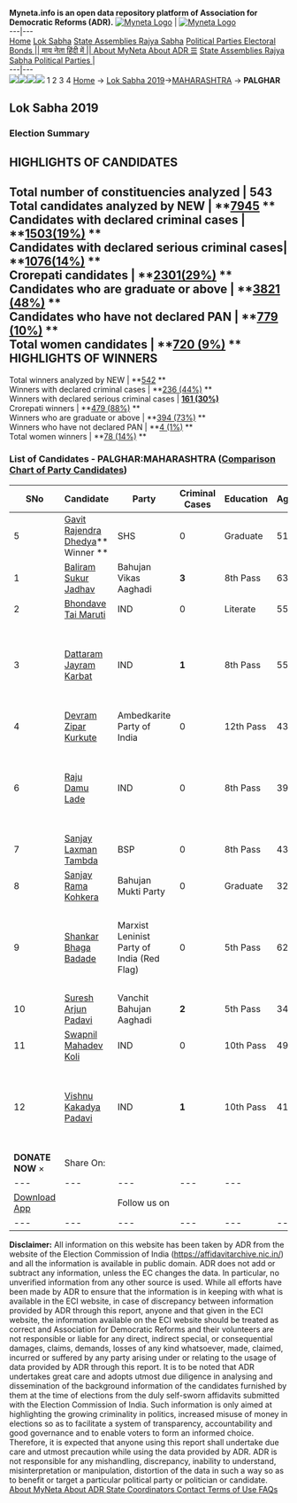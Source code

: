 **Myneta.info is an open data repository platform of Association for Democratic Reforms (ADR).**
[![Myneta Logo](https://www.myneta.info/lib/img/myneta-logo.png)](https://www.myneta.info/) | [![Myneta Logo](https://www.myneta.info/lib/img/adr-logo.png)](https://adrindia.org)  
---|---  
[Home](https://www.myneta.info/) [Lok Sabha](https://www.myneta.info/#ls "Lok Sabha") [ State Assemblies ](https://www.myneta.info/#sa "State Assemblies") [Rajya Sabha](https://www.myneta.info/#rs "Rajya Sabha") [Political Parties ](https://www.myneta.info/party "Political Parties") [ Electoral Bonds ](https://www.myneta.info/electoral_bonds "Electoral Bonds") [ || माय नेता हिंदी में || ](https://translate.google.co.in/translate?prev=hp&hl=en&js=y&u=www.myneta.info&sl=en&tl=hi&history_state0=) [ About MyNeta ](https://adrindia.org/content/about-myneta) [ About ADR ](https://adrindia.org/about-adr/who-we-are) [☰](javascript:void\(0\))
[ State Assemblies ](https://www.myneta.info/#sa "State Assemblies") [ Rajya Sabha ](https://www.myneta.info/#rs "Rajya Sabha") [ Political Parties ](https://www.myneta.info/party "Political Parties")
|   
---|---  
![](https://www.myneta.info/lib/img/banner/banner-1.png)![](https://www.myneta.info/lib/img/banner/banner-2.png)![](https://www.myneta.info/lib/img/banner/banner-3.png)![](https://www.myneta.info/lib/img/banner/banner-4.png)
1  2  3  4 
[Home](https://www.myneta.info/) → [Lok Sabha 2019](https://www.myneta.info/LokSabha2019/)→[MAHARASHTRA](https://www.myneta.info/LokSabha2019/index.php?action=show_constituencies&state_id=46) → **PALGHAR**
### 
## Lok Sabha 2019
###  Election Summary 
HIGHLIGHTS OF CANDIDATES  
---  
Total number of constituencies analyzed |  543   
Total candidates analyzed by NEW | **[7945](https://www.myneta.info/LokSabha2019/index.php?action=summary&subAction=candidates_analyzed&sort=candidate#summary) **  
Candidates with declared criminal cases | **[1503(19%)](https://www.myneta.info/LokSabha2019/index.php?action=summary&subAction=crime&sort=candidate#summary) **  
Candidates with declared serious criminal cases| **[1076(14%)](https://www.myneta.info/LokSabha2019/index.php?action=summary&subAction=serious_crime&sort=candidate#summary) **  
Crorepati candidates | **[2301(29%)](https://www.myneta.info/LokSabha2019/index.php?action=summary&subAction=crorepati&sort=candidate#summary) **  
Candidates who are graduate or above | **[3821 (48%)](https://www.myneta.info/LokSabha2019/index.php?action=summary&subAction=education&sort=candidate#summary) **  
Candidates who have not declared PAN | **[779 (10%)](https://www.myneta.info/LokSabha2019/index.php?action=summary&subAction=without_pan&sort=candidate#summary) **  
Total women candidates | **[720 (9%)](https://www.myneta.info/LokSabha2019/index.php?action=summary&subAction=women_candidate&sort=candidate#summary) **  
HIGHLIGHTS OF WINNERS  
---  
Total winners analyzed by NEW | **[542](https://www.myneta.info/LokSabha2019/index.php?action=summary&subAction=winner_analyzed&sort=candidate#summary) **  
Winners with declared criminal cases | **[236 (44%)](https://www.myneta.info/LokSabha2019/index.php?action=summary&subAction=winner_crime&sort=candidate#summary) **  
Winners with declared serious criminal cases | **[161 (30%)](https://www.myneta.info/LokSabha2019/index.php?action=summary&subAction=winner_serious_crime&sort=candidate#summary)**  
Crorepati winners | **[479 (88%)](https://www.myneta.info/LokSabha2019/index.php?action=summary&subAction=winner_crorepati&sort=candidate#summary) **  
Winners who are graduate or above | **[394 (73%)](https://www.myneta.info/LokSabha2019/index.php?action=summary&subAction=winner_education&sort=candidate#summary) **  
Winners who have not declared PAN | **[4 (1%)](https://www.myneta.info/LokSabha2019/index.php?action=summary&subAction=winner_without_pan&sort=candidate#summary) **  
Total women winners | **[78 (14%)](https://www.myneta.info/LokSabha2019/index.php?action=summary&subAction=winner_women&sort=candidate#summary) **  
### List of Candidates - PALGHAR:MAHARASHTRA ([Comparison Chart of Party Candidates](https://www.myneta.info/LokSabha2019/comparisonchart.php?constituency_id=721))
SNo | Candidate| Party| Criminal Cases| Education| Age| Total Assets| Liabilities  
---|---|---|---|---|---|---|---  
5  | [Gavit Rajendra Dhedya](https://www.myneta.info/LokSabha2019/candidate.php?candidate_id=9827)** Winner ** | SHS | 0 | Graduate| 51 | Rs 8,76,16,920 ~ 8 Crore+ | Rs 3,02,23,375 ~ 3 Crore+  
1  | [Baliram Sukur Jadhav](https://www.myneta.info/LokSabha2019/candidate.php?candidate_id=11114) | Bahujan Vikas Aaghadi | **3** | 8th Pass| 63 | Rs 2,02,85,716 ~ 2 Crore+ | Rs 0 ~   
2  | [Bhondave Tai Maruti](https://www.myneta.info/LokSabha2019/candidate.php?candidate_id=11117) | IND | 0 | Literate| 55 | Rs 54,93,405 ~ 54 Lacs+ | Rs 15,00,000 ~ 15 Lacs+  
3  | [Dattaram Jayram Karbat](https://www.myneta.info/LokSabha2019/candidate.php?candidate_id=11119) | IND | **1** | 8th Pass| 55 | ![](https://myneta.info/image_v2.php?myneta_folder=LokSabha2019&candidate_id=11119&col=ta) | ![](https://myneta.info/image_v2.php?myneta_folder=LokSabha2019&candidate_id=11119&col=lia)  
4  | [Devram Zipar Kurkute](https://www.myneta.info/LokSabha2019/candidate.php?candidate_id=9829) | Ambedkarite Party of India | 0 | 12th Pass| 43 | Rs 24,20,000 ~ 24 Lacs+ | Rs 0 ~   
6  | [Raju Damu Lade](https://www.myneta.info/LokSabha2019/candidate.php?candidate_id=11123) | IND | 0 | 8th Pass| 39 | ![](https://myneta.info/image_v2.php?myneta_folder=LokSabha2019&candidate_id=11123&col=ta) | ![](https://myneta.info/image_v2.php?myneta_folder=LokSabha2019&candidate_id=11123&col=lia)  
7  | [Sanjay Laxman Tambda](https://www.myneta.info/LokSabha2019/candidate.php?candidate_id=9830) | BSP | 0 | 8th Pass| 43 | Rs 8,40,700 ~ 8 Lacs+ | Rs 0 ~   
8  | [Sanjay Rama Kohkera](https://www.myneta.info/LokSabha2019/candidate.php?candidate_id=9831) | Bahujan Mukti Party | 0 | Graduate| 32 | Rs 30,04,847 ~ 30 Lacs+ | Rs 0 ~   
9  | [Shankar Bhaga Badade](https://www.myneta.info/LokSabha2019/candidate.php?candidate_id=11115) | Marxist Leninist Party of India (Red Flag) | 0 | 5th Pass| 62 | ![](https://myneta.info/image_v2.php?myneta_folder=LokSabha2019&candidate_id=11115&col=ta) | ![](https://myneta.info/image_v2.php?myneta_folder=LokSabha2019&candidate_id=11115&col=lia)  
10  | [Suresh Arjun Padavi](https://www.myneta.info/LokSabha2019/candidate.php?candidate_id=9828) | Vanchit Bahujan Aaghadi | **2** | 5th Pass| 34 | Rs 57,90,689 ~ 57 Lacs+ | Rs 0 ~   
11  | [Swapnil Mahadev Koli](https://www.myneta.info/LokSabha2019/candidate.php?candidate_id=11126) | IND | 0 | 10th Pass| 49 | Rs 4,62,05,437 ~ 4 Crore+ | Rs 8,15,000 ~ 8 Lacs+  
12  | [Vishnu Kakadya Padavi](https://www.myneta.info/LokSabha2019/candidate.php?candidate_id=11128) | IND | **1** | 10th Pass| 41 | ![](https://myneta.info/image_v2.php?myneta_folder=LokSabha2019&candidate_id=11128&col=ta) | ![](https://myneta.info/image_v2.php?myneta_folder=LokSabha2019&candidate_id=11128&col=lia)  
|  **DONATE NOW** × |  Share On:  | [](https://api.whatsapp.com/send?text=https%3A%2F%2Fmyneta.info%2Fpunjab2022%2Findex.php%3Faction%3Dshow_constituencies%26state_id%3D19) | [](https://www.facebook.com/sharer/sharer.php?u=https%3A%2F%2Fmyneta.info%2Fpunjab2022%2Findex.php%3Faction%3Dshow_constituencies%26state_id%3D19) | [](https://twitter.com/share?url=https%3A%2F%2Fmyneta.info%2Fpunjab2022%2Findex.php%3Faction%3Dshow_constituencies%26state_id%3D19)  
---|---|---|---|---  
| [ Download App ](https://play.google.com/store/apps/details?id=com.webrosoft.myneta1&pcampaignid=pcampaignidMKT-Other-global-all-co-prtnr-py-PartBadge-Mar2515-1) | [](https://play.google.com/store/apps/details?id=com.webrosoft.myneta1&pcampaignid=pcampaignidMKT-Other-global-all-co-prtnr-py-PartBadge-Mar2515-1) |  Follow us on  | [](https://www.facebook.com/adrindia.org/) | [](https://twitter.com/adrspeaks) | [](https://groups.google.com/g/national-election-watch?hl=en&pli=1) | [](https://www.instagram.com/adrspeaks/) | [](https://www.youtube.com/user/adrspeaks) | [](https://sharechat.com/profile/adrspeaks)  
---|---|---|---|---|---|---|---|---  
**Disclaimer:** All information on this website has been taken by ADR from the website of the Election Commission of India (https://affidavitarchive.nic.in/) and all the information is available in public domain. ADR does not add or subtract any information, unless the EC changes the data. In particular, no unverified information from any other source is used. While all efforts have been made by ADR to ensure that the information is in keeping with what is available in the ECI website, in case of discrepancy between information provided by ADR through this report, anyone and that given in the ECI website, the information available on the ECI website should be treated as correct and Association for Democratic Reforms and their volunteers are not responsible or liable for any direct, indirect special, or consequential damages, claims, demands, losses of any kind whatsoever, made, claimed, incurred or suffered by any party arising under or relating to the usage of data provided by ADR through this report. It is to be noted that ADR undertakes great care and adopts utmost due diligence in analysing and dissemination of the background information of the candidates furnished by them at the time of elections from the duly self-sworn affidavits submitted with the Election Commission of India. Such information is only aimed at highlighting the growing criminality in politics, increased misuse of money in elections so as to facilitate a system of transparency, accountability and good governance and to enable voters to form an informed choice. Therefore, it is expected that anyone using this report shall undertake due care and utmost precaution while using the data provided by ADR. ADR is not responsible for any mishandling, discrepancy, inability to understand, misinterpretation or manipulation, distortion of the data in such a way so as to benefit or target a particular political party or politician or candidate. 
[ About MyNeta ](https://adrindia.org/content/about-myneta) [ About ADR ](https://adrindia.org/about-adr/who-we-are) [ State Coordinators ](https://adrindia.org/about-adr/state-coordinators) [ Contact ](https://adrindia.org/contact-us) [ Terms of Use ](https://adrindia.org/content/adr-terms-use) [ FAQs ](https://adrindia.org/content/faqs)
